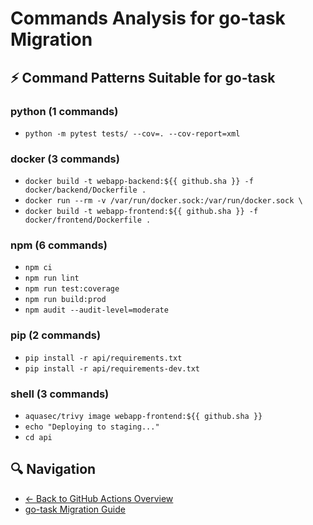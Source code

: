 # Commands Analysis for go-task Migration

## ⚡ Command Patterns Suitable for go-task

### python (1 commands)

- `python -m pytest tests/ --cov=. --cov-report=xml`

### docker (3 commands)

- `docker build -t webapp-backend:${{ github.sha }} -f docker/backend/Dockerfile .`
- `docker run --rm -v /var/run/docker.sock:/var/run/docker.sock \`
- `docker build -t webapp-frontend:${{ github.sha }} -f docker/frontend/Dockerfile .`

### npm (6 commands)

- `npm ci`
- `npm run lint`
- `npm run test:coverage`
- `npm run build:prod`
- `npm audit --audit-level=moderate`

### pip (2 commands)

- `pip install -r api/requirements.txt`
- `pip install -r api/requirements-dev.txt`

### shell (3 commands)

- `aquasec/trivy image webapp-frontend:${{ github.sha }}`
- `echo "Deploying to staging..."`
- `cd api`


## 🔍 Navigation

- [← Back to GitHub Actions Overview](../README.md)
- [go-task Migration Guide](go-task-migration.md)
